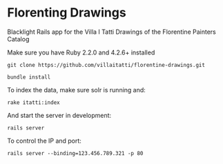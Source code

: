 # Florenting Drawings
Blacklight Rails app for the Villa I Tatti Drawings of the Florentine Painters Catalog

Make sure you have Ruby 2.2.0 and 4.2.6+ installed

```
git clone https://github.com/villaitatti/florentine-drawings.git
```

```
bundle install
```

To index the data, make sure solr is running and:
```
rake itatti:index
```

And start the server in development:
```
rails server
```

To control the IP and port:
```
rails server --binding=123.456.789.321 -p 80
```
